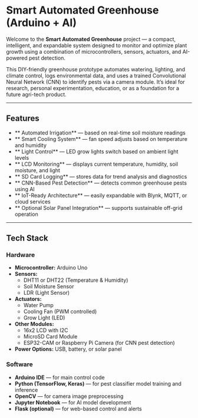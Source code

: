 # Smart Automated Greenhouse (Arduino + AI)

Welcome to the **Smart Automated Greenhouse** project — a compact, intelligent, and expandable system designed to monitor and optimize plant growth using a combination of microcontrollers, sensors, actuators, and AI-powered pest detection.

This DIY-friendly greenhouse prototype automates watering, lighting, and climate control, logs environmental data, and uses a trained Convolutional Neural Network (CNN) to identify pests via a camera module. It’s ideal for research, personal experimentation, education, or as a foundation for a future agri-tech product.

---

##  Features

- ** Automated Irrigation** — based on real-time soil moisture readings
- ** Smart Cooling System** — fan speed adjusts based on temperature and humidity
- ** Light Control** — LED grow lights switch based on ambient light levels
- ** LCD Monitoring** — displays current temperature, humidity, soil moisture, and light
- ** SD Card Logging** — stores data for trend analysis and diagnostics
- ** CNN-Based Pest Detection** — detects common greenhouse pests using AI
- ** IoT-Ready Architecture** — easily expandable with Blynk, MQTT, or cloud services
- ** Optional Solar Panel Integration** — supports sustainable off-grid operation

---

##  Tech Stack

### Hardware

- **Microcontroller:** Arduino Uno
- **Sensors:**
  - DHT11 or DHT22 (Temperature & Humidity)
  - Soil Moisture Sensor
  - LDR (Light Sensor)
- **Actuators:**
  - Water Pump
  - Cooling Fan (PWM controlled)
  - Grow Light (LED)
- **Other Modules:**
  - 16x2 LCD with I2C
  - MicroSD Card Module
  - ESP32-CAM or Raspberry Pi Camera (for CNN pest detection)
- **Power Options:** USB, battery, or solar panel

### Software

- **Arduino IDE** — for main control code
- **Python (TensorFlow, Keras)** — for pest classifier model training and inference
- **OpenCV** — for camera image preprocessing
- **Jupyter Notebook** — for AI model development
- **Flask (optional)** — for web-based control and alerts
